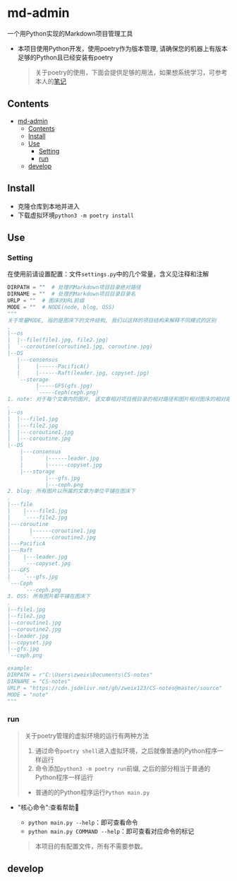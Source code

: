 # md-admin
一个用Python实现的Markdown项目管理工具

+ 本项目使用Python开发，使用poetry作为版本管理, 请确保您的机器上有版本足够的Python且已经安装有poetry
    >关于poetry的使用，下面会提供足够的用法，如果想系统学习，可参考本人的[笔记](https://github.com/zweix123/CS-notes/blob/master/Programing-Language/Python/poetry.md)

## Contents
- [md-admin](#md-admin)
  - [Contents](#contents)
  - [Install](#install)
  - [Use](#use)
    - [Setting](#setting)
    - [run](#run)
  - [develop](#develop)

## Install

+ 克隆仓库到本地并进入
+ 下载虚拟环境`python3 -m poetry install`

## Use

### Setting
在使用前请设置配置：文件`settings.py`中的几个常量，含义见注释和注解
```python
DIRPATH = ""  # 处理的Markdown项目目录绝对路径
DIRNAME = ""  # 处理的Markdown项目目录目录名
URLP = ""  # 图床的URL前缀
MODE = ""  # NODE(node, blog, OSS)
"""
关于常量MODE, 指的是图床下的文件结构, 我们以这样的项目结构来解释不同模式的区别   
.
|--os
|  |--file(file1.jpg, file2.jpg)
|  `--coroutine(coroutine1.jpg, coroutine.jpg)
|--DS
   |---consensus    
   |     |------PacificA()
   |     |------Raft(leader.jpg, copyset.jpg)
   `--storage
         |-----GFS(gfs.jpg)
         `-----Ceph(ceph.png)
1. note: 对于每个文章内的图片, 该文章相对项目根目录的相对路径和图片相对图床的相对路径是一致的.比如(文件后括号内为文件所用图床)    
.
|--os
|  |---file1.jpg
|  |---file2.jpg
|  |---coroutine1.jpg
|  |---coroutine.jpg
|--DS
    |---consensus
    |       |------leader.jpg
    |       |------copyset.jpg
    |---storage
            |---gfs.jpg
            |---ceph.png
2. blog: 所有图片以所属的文章为单位平铺在图床下
.
|---file
|    |----file1.jpg
|    `----file2.jpg
|---coroutine
|      |------coroutine1.jpg
|      `------coroutine2.jpg
|---PacificA
|---Raft
|    |---leader.jpg
|    `---copyset.jpg
|---GFS
|    `---gfs.jpg
`---Ceph
     `---ceph.png
3. OSS: 所有图片都平铺在图床下
.
|--file1.jpg
|--file2.jpg
|--coroutine1.jpg
|--coroutine2.jpg
|--leader.jpg
|--copyset.jpg
|--gfs.jpg
`--ceph.png

example:
DIRPATH = r"C:\Users\zweix\Documents\CS-notes"
DIRNAME = "CS-notes"
URLP = "https://cdn.jsdelivr.net/gh/zweix123/CS-notes@master/source"
MODE = "note"
"""
```

### run
>关于poetry管理的虚拟环境的运行有两种方法
>1. 通过命令`poetry shell`进入虚拟环境，之后就像普通的Python程序一样运行
>2. 命令添加`python3 -m poetry run`前缀, 之后的部分相当于普通的Python程序一样运行
>+ 普通的的Python程序运行`Python main.py`

+ "核心命令":查看帮助:dog:
    + `python main.py --help`：即可查看命令
    + `python main.py COMMAND --help`：即可查看对应命令的标记

    >本项目的有配置文件，所有不需要参数。

## develop
